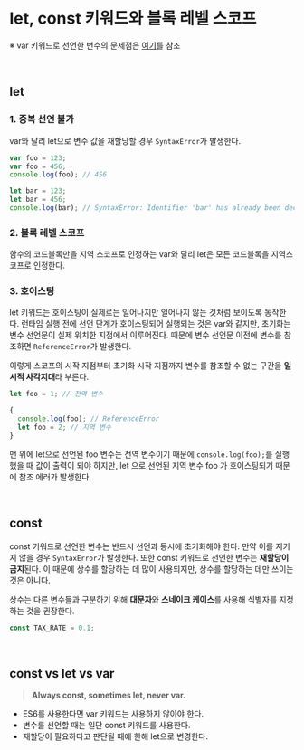 # let, const 키워드와 블록 레벨 스코프
※ var 키워드로 선언한 변수의 문제점은 [여기](https://github.com/heejinna/TIL/blob/main/JavaScript/variables.md#var-%ED%82%A4%EC%9B%8C%EB%93%9C%EB%A1%9C-%EC%84%A0%EC%96%B8%ED%95%9C-%EB%B3%80%EC%88%98%EC%9D%98-%EB%AC%B8%EC%A0%9C%EC%A0%90)를 참조

<br>

## let
### 1. 중복 선언 불가
var와 달리 let으로 변수 값을 재할당할 경우 `SyntaxError`가 발생한다.

```js
var foo = 123;
var foo = 456;
console.log(foo); // 456

let bar = 123;
let bar = 456;
console.log(bar); // SyntaxError: Identifier 'bar' has already been declared
```

### 2. 블록 레벨 스코프
함수의 코드블록만을 지역 스코프로 인정하는 var와 달리 let은 모든 코드블록을 지역스코프로 인정한다.


### 3. 호이스팅
let 키워드는 호이스팅이 실제로는 일어나지만 일어나지 않는 것처럼 보이도록 동작한다. 런타임 실행 전에 선언 단계가 호이스팅되어 실행되는 것은 var와 같지만, 초기화는 변수 선언문이 실제 위치한 지점에서 이루어진다. 때문에 변수 선언문 이전에 변수를 참조하면 `ReferenceError`가 발생한다.

이렇게 스코프의 시작 지점부터 초기화 시작 지점까지 변수를 참조할 수 없는 구간을 **일시적 사각지대**라 부른다.

```js
let foo = 1; // 전역 변수

{
  console.log(foo); // ReferenceError
  let foo = 2; // 지역 변수
}
```

맨 위에 let으로 선언된 foo 변수는 전역 변수이기 때문에 `console.log(foo);`를 실행했을 때 값이 출력이 되야 하지만, let 으로 선언된 지역 변수 foo 가 호이스팅되기 때문에 참조 에러가 발생한다.

<br>

## const
const 키워드로 선언한 변수는 반드시 선언과 동시에 초기화해야 한다. 만약 이를 지키지 않을 경우 `SyntaxError`가 발생한다. 또한 const 키워드로 선언한 변수는 **재할당이 금지**된다. 이 때문에 상수를 할당하는 데 많이 사용되지만, 상수를 할당하는 데만 쓰이는 것은 아니다.

상수는 다른 변수들과 구분하기 위해 **대문자**와 **스네이크 케이스**를 사용해 식별자를 지정하는 것을 권장한다.

```js
const TAX_RATE = 0.1;
```

<br>

## const vs let vs var
> **Always const, sometimes let, never var.**

- ES6를 사용한다면 var 키워드는 사용하지 않아야 한다.
- 변수를 선언할 때는 일단 const 키워드를 사용한다.
- 재할당이 필요하다고 판단될 때에 한해 let으로 변경한다.



